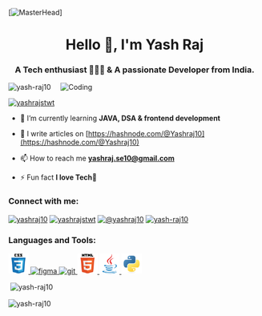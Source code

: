 [![MasterHead](https://miro.medium.com/max/1200/1*rWG1PDZGpDoWcOb1Z7LhYg.jpeg)]
<h1 align="center">Hello 👋, I'm Yash Raj</h1>
<h3 align="center">A Tech enthusiast 👨‍💻🚀 & A passionate Developer from India.</h3>
<img align="right" alt="Coding" width="400" src="https://simplepassivecashflow.com/wp-content/uploads/2017/11/Work-Fun.gif">

<p align="left"> <img src="https://komarev.com/ghpvc/?username=yash-raj10&label=Profile%20views&color=0e75b6&style=flat" alt="yash-raj10" /> </p>

<p align="left"> <a href="https://twitter.com/yashrajstwt" target="blank"><img src="https://img.shields.io/twitter/follow/yashrajstwt?logo=twitter&style=for-the-badge" alt="yashrajstwt" /></a> </p>

- 🌱 I’m currently learning **JAVA, DSA & frontend development**

- 📝 I write articles on [https://hashnode.com/@Yashraj10](https://hashnode.com/@Yashraj10)

- 📫 How to reach me **yashraj.se10@gmail.com**

- ⚡ Fun fact **I love Tech🚀**

<h3 align="left">Connect with me:</h3>
<p align="left">
<a href="https://dev.to/yashraj10" target="blank"><img align="center" src="https://raw.githubusercontent.com/rahuldkjain/github-profile-readme-generator/master/src/images/icons/Social/devto.svg" alt="yashraj10" height="30" width="40" /></a>
<a href="https://twitter.com/yashrajstwt" target="blank"><img align="center" src="https://raw.githubusercontent.com/rahuldkjain/github-profile-readme-generator/master/src/images/icons/Social/twitter.svg" alt="yashrajstwt" height="30" width="40" /></a>
<a href="https://hashnode.com/@yashraj10" target="blank"><img align="center" src="https://raw.githubusercontent.com/rahuldkjain/github-profile-readme-generator/master/src/images/icons/Social/hashnode.svg" alt="@yashraj10" height="30" width="40" /></a>
<a href="https://www.leetcode.com/yash-raj10" target="blank"><img align="center" src="https://raw.githubusercontent.com/rahuldkjain/github-profile-readme-generator/master/src/images/icons/Social/leet-code.svg" alt="yash-raj10" height="30" width="40" /></a>
</p>

<h3 align="left">Languages and Tools:</h3>
<p align="left"> <a href="https://www.w3schools.com/css/" target="_blank" rel="noreferrer"> <img src="https://raw.githubusercontent.com/devicons/devicon/master/icons/css3/css3-original-wordmark.svg" alt="css3" width="40" height="40"/> </a> <a href="https://www.figma.com/" target="_blank" rel="noreferrer"> <img src="https://www.vectorlogo.zone/logos/figma/figma-icon.svg" alt="figma" width="40" height="40"/> </a> <a href="https://git-scm.com/" target="_blank" rel="noreferrer"> <img src="https://www.vectorlogo.zone/logos/git-scm/git-scm-icon.svg" alt="git" width="40" height="40"/> </a> <a href="https://www.w3.org/html/" target="_blank" rel="noreferrer"> <img src="https://raw.githubusercontent.com/devicons/devicon/master/icons/html5/html5-original-wordmark.svg" alt="html5" width="40" height="40"/> </a> <a href="https://www.java.com" target="_blank" rel="noreferrer"> <img src="https://raw.githubusercontent.com/devicons/devicon/master/icons/java/java-original.svg" alt="java" width="40" height="40"/> </a> <a href="https://www.python.org" target="_blank" rel="noreferrer"> <img src="https://raw.githubusercontent.com/devicons/devicon/master/icons/python/python-original.svg" alt="python" width="40" height="40"/> </a> </p>

<p>&nbsp;<img align="center" src="https://github-readme-stats.vercel.app/api?username=yash-raj10&show_icons=true&locale=en" alt="yash-raj10" /></p>

<p><img align="center" src="https://github-readme-streak-stats.herokuapp.com/?user=yash-raj10&" alt="yash-raj10" /></p>
